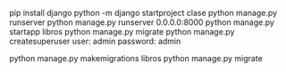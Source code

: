 pip install django 
python -m django startproject clase
python manage.py runserver
python manage.py runserver 0.0.0.0:8000
python manage.py startapp libros
python manage.py migrate
python manage.py createsuperuser
user: admin
password: admin

python manage.py makemigrations libros
python manage.py migrate